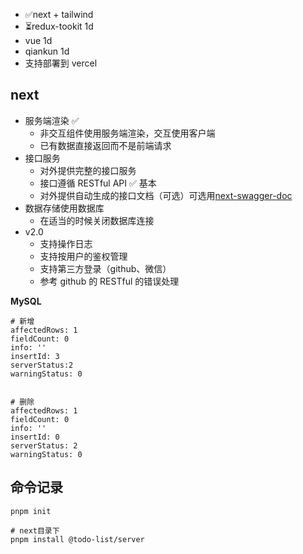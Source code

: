 - ✅next + tailwind
- ⏳redux-tookit 1d
- vue 1d
- qiankun 1d
- 支持部署到 vercel

## next

- 服务端渲染 ✅
  - 非交互组件使用服务端渲染，交互使用客户端
  - 已有数据直接返回而不是前端请求
- 接口服务
  - 对外提供完整的接口服务
  - 接口遵循 RESTful API ✅ 基本
  - 对外提供自动生成的接口文档（可选）可选用[next-swagger-doc](https://github.com/jellydn/next-swagger-doc)
- 数据存储使用数据库
  - 在适当的时候关闭数据库连接
- v2.0
  - 支持操作日志
  - 支持按用户的鉴权管理
  - 支持第三方登录（github、微信）
  - 参考 github 的 RESTful 的错误处理

**MySQL**

```
# 新增
affectedRows: 1
fieldCount: 0
info: ''
insertId: 3
serverStatus:2
warningStatus: 0


# 删除
affectedRows: 1
fieldCount: 0
info: ''
insertId: 0
serverStatus: 2
warningStatus: 0
```

## 命令记录

```shell
pnpm init

# next目录下
pnpm install @todo-list/server
```
